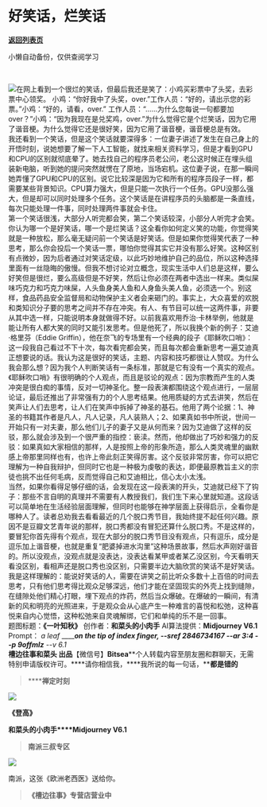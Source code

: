 # 好笑话，烂笑话

[**返回列表页**](/gzh/槽边往事)

小懒自动备份，仅供查阅学习

‍‍

![](https://mmbiz.qpic.cn/mmbiz_jpg/Ia6gU9JNtkp8JpoyIW8qr0QWwXvBb7a5T3Rwwz9s6FBKyk6demx5BLhB1hS4xEGDPaGqJC1ibxmXpXv9jMicbjmA/640?wx_fmt=jpeg&from;=appmsg)在网上看到一个很烂的笑话，但最后我还是笑了：小鸡买彩票中了头奖，去彩票中心领奖。
小鸡：“你好我中了头奖，over.”工作人员：“好的，请出示您的彩票。”小鸡：“好的，请看，over.”
工作人员：“......为什么您每说一句都要加over？”小鸡：“因为我现在是兑奖鸡，over.”为什么觉得它是个烂笑话，因为它用了谐音梗。为什么觉得它还是很好笑，因为它用了谐音梗，谐音梗总是有效。  
我还看到一个笑话，但是这个笑话就要深得多：一位妻子讲述了发生在自己身上的开悟时刻，说她想要了解一下人工智能，就找来相关资料学习，但是才看到GPU和CPU的区别就彻底晕了。她去找自己的程序员老公问，老公这时候正在埋头组装新电脑，听到她的提问突然就愣在了原地，当场宕机。这位妻子说，在那一瞬间她弄懂了GPU和CPU的区别。说它比较深是因为它和所有的程序员段子一样，都需要某些背景知识。CPU算力强大，但是只能一次执行一个任务。GPU没那么强大，但是却可以同时处理多个任务。这个笑话是在讲程序员的头脑都是一条直线，每次只能处理一件事，同时处理两件事就会卡住。  
第一个笑话很浅，大部分人听完都会笑，第二个笑话较深，小部分人听完才会笑。你认为哪一个是好笑话，哪一个是烂笑话？这全看你如何定义笑的功能，你觉得笑就是一种放松，那么毫无疑问前一个笑话是好笑话。但是如果你觉得笑代表了一种思考，那么你会投后一个笑话一票，哪怕你觉得其实它并没有那么好笑。这种区别有点微妙，因为后者通过对笑话定级，以此巧妙地维护自己的品位，所以这种选择里面有一丝隐晦的傲慢。但我不想讨论对立概念，现实生活中人们总是这样，要么好笑但是很烂，要么高级但是不好笑，然后让你必须在两者中选出一样来。类似屎味巧克力和巧克力味屎，人头鱼身美人鱼和人身鱼头美人鱼，必须选一个。别这样，食品药品安全监督局和动物保护主义者会来砸门的。事实上，大众喜爱的欢脱和类知识分子要的思考之间并不存在冲突。有人、有节目可以统一这两件事，非要从其中选一样，只能说明本身就做得不好。以前我喜欢用乔治·卡林举例，他就是能让所有人都大笑的同时又能引发思考。但是他死了，所以我换个新的例子：艾迪·格里芬（Eddie
Griffin），他在奈飞的专场里有一个经典的段子《耶稣吹口哨》：  
这一段我自己看过不下十次，每次看完都会笑，而且每次都会重新思考一遍艾迪真正想要说的话。我认为这是很好的笑话，主题、内容和技巧都很让人赞叹。为什么我会那么想？因为我个人判断笑话有一条标准，那就是它有没有一个真实的观点。《耶稣吹口哨》有很明确的个人观点，而且是驳论的观点：因为宗教而产生的人类冲突是很白痴的事情，反对一切神圣化。整一段表演都围绕这个观点进行，一层层论证，最后还推出了非常强有力的个人思考结果。他用质疑的方式去讲笑，然后在笑声让人们去思考，让人们在笑声中拆掉了神圣的基石。他用了两个论据：1、神圣的书籍其作者是凡人，凡人记录，凡人装熟人；2、如果真如书中所说，世间一开始只有一对夫妻，那么他们儿子的妻子又是从何而来？因为艾迪做了这样的反驳，那么就会涉及到一个很严重的指控：亵渎。然而，他却做出了巧妙和强力的反驳：如果真如大家相信的那样，人是按照上帝的形象所造，那么人类灵魂里的幽默感上帝那里同样也有，也许上帝此刻正笑得厉害。这个反驳非常厉害，你可以把它理解为一种自我辩护，但同时它也是一种极为虔敬的表达，即便最原教旨主义的宗徒也挑不出任何毛病，反而觉得自己和艾迪相比，信心太小太浅。  
当然，如果你看得足够仔细的话，会发现在这一段表演的开头，艾迪就已经下了钩子：那些不言自明的真理并不需要有人教授我们，我们生下来心里就知道。这段话可以简单地在生活经验层面理解，但同时也能够在神学层面上获得启示，全看你是哪种人了。读者总劝我去看看最近的几个脱口秀节目，我始终提不起任何兴趣。原因不是豆瓣文艺青年说的那样，脱口秀都没有冒犯还算什么脱口秀。不是这样的，要冒犯你首先得有个观点，现在大部分的脱口秀节目没有观点，只有逗乐，成分是逗乐加上谐音梗，也就是重复“肥婆掉进水沟里”这种场景故事，然后水声刚好谐音的。所以没观点，没观点就是没表达，没表达看某甲或者某乙没区别，今天看明天看没区别，看相声还是脱口秀也没区别，只需要半边大脑欣赏的笑话不是好笑话。  
我是这样理解的：能说好笑话的人，需要在讲笑之前比听众多数十上百倍的时间去思考，只有他们思考得比观众足够深远，他们才能在坚固现实的外壳上找到缝隙，在缝隙处他们精心打眼，埋下观点的炸药，然后当众爆破。在爆破的一瞬间，有清新的风和明亮的光照进来，于是观众会从心底产生一种难言的喜悦和松弛，这种喜悦来自内心觉悟，这种松弛来自灵魂解绑，它们和单纯的乐不是一回事。‍  
题图标题：**《一叶知秋》** 创作者：**和菜头的小肉手** AI算法提供：**Midjourney V6.1** Prompt： _a leaf_
__________on the tip of index finger, --sref 2846734167 --ar 3:4 --p
9offmlz____ -_-v 6.1_  
**槽边往事****和菜头
出品******【微信号】****Bitsea******个人转载内容至朋友圈和群聊天，无需特别申请版权许可。****请你相信我，****我所说的每一句话，****都是错的**

> ******禅定时刻**

![](https://mmbiz.qpic.cn/mmbiz_jpg/Ia6gU9JNtkp8JpoyIW8qr0QWwXvBb7a5qMsiaW5JWTlDTmsW7hNxrZeIWsZu77Qia6priarqOmGLAc8YGmHQTUA8g/640?wx_fmt=jpeg)

**《登高》**

**和菜头的小肉手****Midjourney V6.1**

> **南派三叔专区**

![](https://mmbiz.qpic.cn/mmbiz_jpg/Ia6gU9JNtkp8JpoyIW8qr0QWwXvBb7a5lEodiaT2HWTUoia4eptjl0cg3naDsic4o8KhJ4GUib94ySPKib0Zyl4DjPQ/640?wx_fmt=jpeg&from;=appmsg)

南派，这张《欧洲老西医》送给你。

> **《槽边往事》专营店营业中**

  

‍

